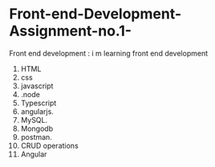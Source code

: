 # Front-end-Development-Assignment-no.1-
Front end development : i m learning front end development 
1. HTML
2. css
3. javascript
4. .node
5. Typescript
6. angularjs.
7. MySQL.
8. Mongodb
9. postman.
10. CRUD operations
11. Angular
